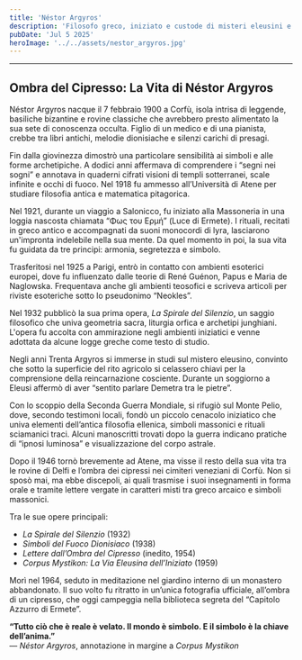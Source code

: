 ```yaml
---
title: 'Néstor Argyros'
description: 'Filosofo greco, iniziato e custode di misteri eleusini e simboli pitagorici'
pubDate: 'Jul 5 2025'
heroImage: '../../assets/nestor_argyros.jpg'
---
```


<hr>
<h2>Ombra del Cipresso: La Vita di Néstor Argyros</h2>

Néstor Argyros nacque il 7 febbraio 1900 a Corfù, isola intrisa di leggende, basiliche bizantine e rovine classiche che avrebbero presto alimentato la sua sete di conoscenza occulta. Figlio di un medico e di una pianista, crebbe tra libri antichi, melodie dionisiache e silenzi carichi di presagi.

Fin dalla giovinezza dimostrò una particolare sensibilità ai simboli e alle forme archetipiche. A dodici anni affermava di comprendere i “segni nei sogni” e annotava in quaderni cifrati visioni di templi sotterranei, scale infinite e occhi di fuoco. Nel 1918 fu ammesso all’Università di Atene per studiare filosofia antica e matematica pitagorica.

Nel 1921, durante un viaggio a Salonicco, fu iniziato alla Massoneria in una loggia nascosta chiamata “Φως του Ερμή” (Luce di Ermete). I rituali, recitati in greco antico e accompagnati da suoni monocordi di lyra, lasciarono un'impronta indelebile nella sua mente. Da quel momento in poi, la sua vita fu guidata da tre principi: armonia, segretezza e simbolo.

Trasferitosi nel 1925 a Parigi, entrò in contatto con ambienti esoterici europei, dove fu influenzato dalle teorie di René Guénon, Papus e Maria de Naglowska. Frequentava anche gli ambienti teosofici e scriveva articoli per riviste esoteriche sotto lo pseudonimo “Neokles”.

Nel 1932 pubblicò la sua prima opera, *La Spirale del Silenzio*, un saggio filosofico che univa geometria sacra, liturgia orfica e archetipi junghiani. L'opera fu accolta con ammirazione negli ambienti iniziatici e venne adottata da alcune logge greche come testo di studio.

Negli anni Trenta Argyros si immerse in studi sul mistero eleusino, convinto che sotto la superficie del rito agricolo si celassero chiavi per la comprensione della reincarnazione cosciente. Durante un soggiorno a Eleusi affermò di aver “sentito parlare Demetra tra le pietre”.

Con lo scoppio della Seconda Guerra Mondiale, si rifugiò sul Monte Pelio, dove, secondo testimoni locali, fondò un piccolo cenacolo iniziatico che univa elementi dell’antica filosofia ellenica, simboli massonici e rituali sciamanici traci. Alcuni manoscritti trovati dopo la guerra indicano pratiche di “ipnosi luminosa” e visualizzazione del corpo astrale.

Dopo il 1946 tornò brevemente ad Atene, ma visse il resto della sua vita tra le rovine di Delfi e l’ombra dei cipressi nei cimiteri veneziani di Corfù. Non si sposò mai, ma ebbe discepoli, ai quali trasmise i suoi insegnamenti in forma orale e tramite lettere vergate in caratteri misti tra greco arcaico e simboli massonici.

Tra le sue opere principali:
- *La Spirale del Silenzio* (1932)
- *Simboli del Fuoco Dionisiaco* (1938)
- *Lettere dall’Ombra del Cipresso* (inedito, 1954)
- *Corpus Mystikon: La Via Eleusina dell’Iniziato* (1959)

Morì nel 1964, seduto in meditazione nel giardino interno di un monastero abbandonato. Il suo volto fu ritratto in un’unica fotografia ufficiale, all’ombra di un cipresso, che oggi campeggia nella biblioteca segreta del “Capitolo Azzurro di Ermete”.

**“Tutto ciò che è reale è velato. Il mondo è simbolo. E il simbolo è la chiave dell’anima.”**  
— *Néstor Argyros*, annotazione in margine a *Corpus Mystikon*
